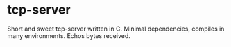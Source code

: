 # tcp-server
Short and sweet tcp-server written in C. Minimal dependencies, compiles in many environments. Echos bytes received.

